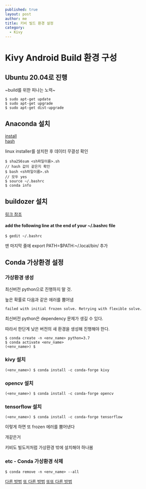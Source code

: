 ```yaml
---
published: true
layout: post
author: me
title: 키비 빌드 환경 설정
category:
  - Kivy
---
```

# Kivy Android Build 환경 구성

## Ubuntu 20.04로 진행

~build를 위한 피나는 노력~

```
$ sudo apt-get update
$ sudo apt-get upgrade
$ sudo apt-get dist-upgrade
```

## Anaconda 설치

[install](https://www.anaconda.com/products/individual)<br>
[hash](https://docs.anaconda.com/anaconda/install/hashes/all/)

linux installer를 설치한 후 데이터 무결성 확인
```
$ sha256sum <sh파일이름>.sh
// hash 값이 같은지 확인
$ bash <sh파일이름>.sh
// 모두 yes
$ source ~/.bashrc
$ conda info
```

## buildozer 설치

[링크 참조](https://buildozer.readthedocs.io/en/latest/installation.html)

#### add the following line at the end of your ~/.bashrc file

```
$ gedit ~/.bashrc
```

맨 마지막 줄에 export PATH=$PATH:~/.local/bin/ 추가

## Conda 가상환경 설정

### 가상환경 생성

최신버전 python으로 진행하지 말 것.

높은 확률로 다음과 같은 에러를 뿜어냄

```
failed with initial frozen solve. Retrying with flexible solve.
```

최신버전 python은 dependency 문제가 생길 수 있다.

따라서 한단계 낮은 버전의 새 환경을 생성해 진행해야 한다.

```
$ conda create -n <env_name> python=3.7
$ conda activate <env_name>
(<env_name>) $
```

### kivy 설치

```
(<env_name>) $ conda install -c conda-forge kivy
```

### opencv 설치

```
(<env_name>) $ conda install -c conda-forge opencv
```

### tensorflow 설치

```
(<env_name>) $ conda install -c conda-forge tensorflow
```

이렇게 하면 또 frozen 에러를 뿜어낸다

개같은거

키비도 빌도저처럼 가상환경 밖에 설치해야 하나봄

### etc - Conda 가상환경 삭제 

```
$ conda remove -n <env_name> --all
```


[다른 방법](https://www.youtube.com/watch?v=Pi510YawopE)
[또 다른 방법](https://noel-embedded.tistory.com/914)
[또또 다른 방법](https://kkokkal.tistory.com/1328)

